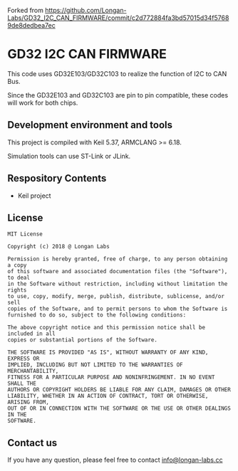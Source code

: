 Forked from https://github.com/Longan-Labs/GD32_I2C_CAN_FIRMWARE/commit/c2d772884fa3bd57015d34f57689de8dedbea7ec


# GD32 I2C CAN FIRMWARE

This code uses GD32E103/GD32C103 to realize the function of I2C to CAN Bus.

Since the GD32E103 and GD32C103 are pin to pin compatible, these codes will work for both chips.

## Development environment and tools

This project is compiled with Keil 5.37, ARMCLANG >= 6.18.

Simulation tools can use ST-Link or JLink.

## Respository Contents

* Keil project


## License

```
MIT License

Copyright (c) 2018 @ Longan Labs

Permission is hereby granted, free of charge, to any person obtaining a copy
of this software and associated documentation files (the "Software"), to deal
in the Software without restriction, including without limitation the rights
to use, copy, modify, merge, publish, distribute, sublicense, and/or sell
copies of the Software, and to permit persons to whom the Software is
furnished to do so, subject to the following conditions:

The above copyright notice and this permission notice shall be included in all
copies or substantial portions of the Software.

THE SOFTWARE IS PROVIDED "AS IS", WITHOUT WARRANTY OF ANY KIND, EXPRESS OR
IMPLIED, INCLUDING BUT NOT LIMITED TO THE WARRANTIES OF MERCHANTABILITY,
FITNESS FOR A PARTICULAR PURPOSE AND NONINFRINGEMENT. IN NO EVENT SHALL THE
AUTHORS OR COPYRIGHT HOLDERS BE LIABLE FOR ANY CLAIM, DAMAGES OR OTHER
LIABILITY, WHETHER IN AN ACTION OF CONTRACT, TORT OR OTHERWISE, ARISING FROM,
OUT OF OR IN CONNECTION WITH THE SOFTWARE OR THE USE OR OTHER DEALINGS IN THE
SOFTWARE.
```

## Contact us

If you have any question, please feel free to contact [info@longan-labs.cc](info@longan-labs.cc)
